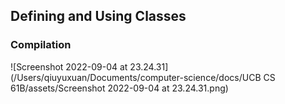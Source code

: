 ## Defining and Using Classes

### Compilation

![Screenshot 2022-09-04 at 23.24.31](/Users/qiuyuxuan/Documents/computer-science/docs/UCB CS 61B/assets/Screenshot 2022-09-04 at 23.24.31.png)